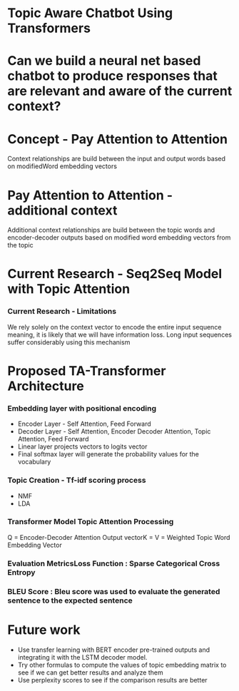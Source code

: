 # Topic Aware Chatbot Using Transformers
# Can we build a neural net based chatbot to produce responses that are relevant and aware of the current context?
# Concept - Pay Attention to Attention
Context relationships are build between the input and output words based on modifiedWord embedding vectors
# Pay Attention to Attention - additional context
Additional context relationships are build between the topic words and encoder-decoder outputs based on modified word embedding vectors from the topic
# Current Research - Seq2Seq Model with Topic Attention
### Current Research - Limitations
We rely solely on the context vector to encode the entire input sequence meaning, it is likely that we will have information loss. 
Long input sequences suffer considerably using this mechanism
# Proposed TA-Transformer Architecture
### Embedding layer with positional encoding
- Encoder Layer - Self Attention, Feed Forward 
- Decoder Layer - Self Attention, Encoder Decoder Attention, Topic Attention, Feed Forward 
- Linear layer projects vectors to logits vector
- Final softmax layer will generate the probability values for the vocabulary
### Topic Creation - Tf-idf scoring process
- NMF
- LDA
### Transformer Model Topic Attention Processing

Q = Encoder-Decoder Attention Output vectorK = V = Weighted Topic Word Embedding Vector

### Evaluation MetricsLoss Function : Sparse Categorical Cross Entropy
### BLEU Score : Bleu score was used to evaluate the generated sentence to the expected sentence
# Future work
- Use transfer learning with BERT encoder pre-trained outputs and integrating it with the LSTM decoder model.
- Try other formulas to compute the values of topic embedding matrix to see if we can get better results and analyze them
- Use perplexity scores to see if the comparison results are better
